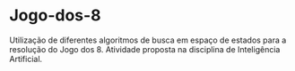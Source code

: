 # Jogo-dos-8
Utilização de diferentes algoritmos de busca em espaço de estados para a resolução do Jogo dos 8. Atividade proposta na disciplina de Inteligência Artificial. 
